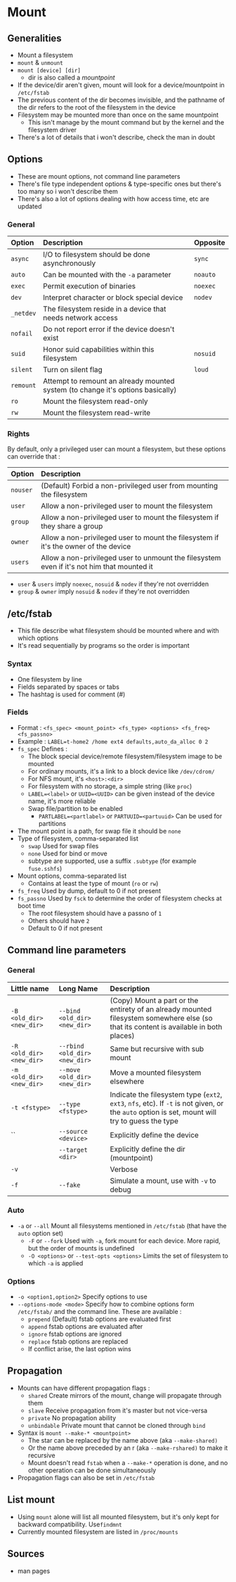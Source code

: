 # Mount

## Generalities

* Mount a filesystem
* `mount` & `unmount`
* `mount [device] [dir]`
  * dir is also called a _mountpoint_
* If the device/dir aren't given, mount will look for a device/mountpoint in `/etc/fstab`
* The previous content of the dir becomes invisible, and the pathname of the dir refers to the root of the filesystem in the device
* Filesystem may be mounted more than once on the same mountpoint
  * This isn't manage by the mount command but by the kernel and the filesystem driver
* There's a lot of details that i won't describe, check the man in doubt

## Options

* These are mount options, not command line parameters
* There's file type independent options & type-specific ones but there's too many so i won't describe them
* There's also a lot of options dealing with how access time, etc are updated

### General

| Option | Description | Opposite |
| :--- | :--- | :--- |
| `async` | I/O to filesystem should be done asynchronously | `sync` |
| `auto` | Can be mounted with the `-a` parameter | `noauto` |
| `exec` | Permit execution of binaries | `noexec` |
| `dev` | Interpret character or block special device | `nodev` |
| `_netdev` | The filesystem reside in a device that needs network access |  |
| `nofail` | Do not report error if the device doesn't exist |  |
| `suid` | Honor suid capabilities within this filesystem | `nosuid` |
| `silent` | Turn on silent flag | `loud` |
| `remount` | Attempt to remount an already mounted system \(to change it's options basically\) |  |
| `ro` | Mount the filesystem read-only |  |
| `rw` | Mount the filesystem read-write |  |

### Rights

By default, only a privileged user can mount a filesystem, but these options can override that :

| Option | Description |
| :--- | :--- |
| `nouser` | \(Default\) Forbid a non-privileged user from mounting the filesystem |
| `user` | Allow a non-privileged user to mount the filesystem |
| `group` | Allow a non-privileged user to mount the filesystem if they share a group |
| `owner` | Allow a non-privileged user to mount the filesystem if it's the owner of the device |
| `users` | Allow a non-privileged user to unmount the filesystem even if it's not him that mounted it |

* `user` & `users` imply `noexec`, `nosuid` & `nodev` if they're not overridden
* `group` & `owner` imply `nosuid` & `nodev` if they're not overridden

## /etc/fstab

* This file describe what filesystem should be mounted where and with which options
* It's read sequentially by programs so the order is important

### Syntax

* One filesystem by line
* Fields separated by spaces or tabs
* The hashtag is used for comment \(\#\)

### Fields

* Format : `<fs_spec> <mount_point> <fs_type> <options> <fs_freq> <fs_passno>`
* Example : `LABEL=t-home2 /home ext4 defaults,auto_da_alloc 0 2`
* `fs_spec` Defines : 
  *  The block special device/remote filesystem/filesystem image to be mounted
    * For ordinary mounts, it's a link to a block device like `/dev/cdrom/`
    * For NFS mount, it's `<host>:<dir>`
    * For filesystem with no storage, a simple string \(like `proc`\)
    * `LABEL=<label>` or `UUID=<UUID>` can be given instead of the device name, it's more reliable
  * Swap file/partition to be enabled
    * `PARTLABEL=<partlabel>` or `PARTUUID=<partuuid>` Can be used for partitions
* The mount point is a path, for swap file it should be `none`
* Type of filesystem, comma-separated list
  * `swap` Used for swap files
  * `none` Used for bind or move
  * subtype are supported, use a suffix `.subtype` \(for example `fuse.sshfs`\)
* Mount options, comma-separated list
  * Contains at least the type of mount \(`ro` or `rw`\)
* `fs_freq` Used by dump, default to 0 if not present
* `fs_passno` Used by `fsck` to determine the order of filesystem checks at boot time
  * The root filesystem should have a passno of `1`
  * Others should have `2`
  * Default to 0 if not present 

## Command line parameters

### General

| Little name | Long Name | Description |
| :--- | :--- | :--- |
| `-B <old_dir> <new_dir>` | `--bind <old_dir> <new_dir>` | \(Copy\) Mount a part or the entirety of an already mounted filesystem somewhere else  \(so that its content is available in both places\) |
| `-R <old_dir> <new_dir>` | `--rbind <old_dir> <new_dir>` | Same but recursive with sub mount |
| `-m <old_dir> <new_dir>` | `--move <old_dir> <new_dir>` | Move a mounted filesystem elsewhere |
| `-t <fstype>` | `--type <fstype>` | Indicate the filesystem type \(`ext2`, `ext3`, `nfs`, etc\). If `-t` is not given, or the `auto` option is set, mount will try to guess the type |
| \`\` | `--source <device>` | Explicitly define the device |
|   | `--target <dir>` | Explicitly define the dir \(mountpoint\) |
| `-v` |  | Verbose |
| `-f` | `--fake` | Simulate a mount, use with `-v` to debug |

### Auto

* `-a` or `--all` Mount all filesystems mentioned in `/etc/fstab` \(that have the `auto` option set\)
  * `-F` or `--fork` Used with `-a`, fork mount for each device. More rapid, but the order of mounts is undefined
  * `-O <options>` or `--test-opts <options>` Limits the set of filesystem to which `-a` is applied

### Options

* `-o <option1,option2>`  Specify options to use
* `--options-mode <mode>` Specify how to combine options form `/etc/fstab/` and the command line. These are available :
  * `prepend` \(Default\) fstab options are evaluated first
  * `append` fstab options are evaluated after
  * `ignore` fstab options are ignored
  * `replace` fstab options are replaced
  * If conflict arise, the last option wins

## Propagation

* Mounts can have different propagation flags :
  * `shared` Create mirrors of the mount, change will propagate through them
  * `slave` Receive propagation from it's master but not vice-versa
  * `private` No propagation ability
  * `unbindable` Private mount that cannot be cloned through `bind`
* Syntax is `mount --make-* <mountpoint>`
  * The star can be replaced by the name above \(aka `--make-shared)`
  * Or the name above preceded by an r \(aka `--make-rshared)` to make it recursive
  * Mount doesn't read `fstab` when a `--make-*` operation is done, and no other operation can be done simultaneously 
* Propagation flags can also be set in `/etc/fstab`

## List mount

* Using `mount` alone will list all mounted filesystem, but it's only kept for backward compatibility. Use`findmnt`
* Currently mounted filesystem are listed in `/proc/mounts`

## Sources

* man pages

